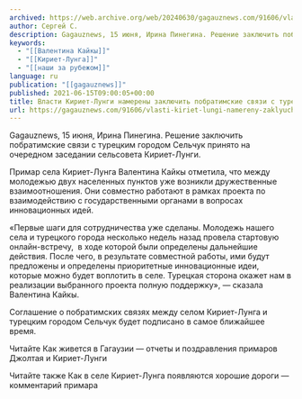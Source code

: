 ```yaml
---
archived: https://web.archive.org/web/20240630/gagauznews.com/91606/vlasti-kiriet-lungi-namereny-zaklyuchit-pobratimskie-svyazi-s-turetskim-gorodom-selchuk.html
author: Сергей С.
description: Gagauznews, 15 июня, Ирина Пинегина. Решение заключить побратимские связи с турецким городом Сельчук принято на очередном заседании сельсовета Кириет-Лунги. Примар села Кириет-Лунга Валентина Кайкы отметила, что между молодежью двух населенных пунктов уже возникли дружественные взаимоотношения. Они совместно работают в рамках проекта по взаимодействию с государственными органами в вопросах инновационных идей. «Первые шаги для сотрудничества уже сделаны. Молодежь нашего села и турецкого города несколько недель назад провела стартовую онлайн-встречу,  в ходе которой были определены дальнейшие действия. После чего, в результате совместной работы, ими будут предложены и определены приоритетные инновационные идеи, которые можно будет воплотить в селе. Турецкая сторона окажет нам в […]
keywords:
  - "[[Валентина Кайкы]]"
  - "[[Кириет-Лунга]]"
  - "[[наши за рубежом]]"
language: ru
publication: "[[gagauznews]]"
published: 2021-06-15T09:00:05+00:00
title: Власти Кириет-Лунги намерены заключить побратимские связи с турецким городом Сельчук
url: https://gagauznews.com/91606/vlasti-kiriet-lungi-namereny-zaklyuchit-pobratimskie-svyazi-s-turetskim-gorodom-selchuk.html
---
```


Gagauznews, 15 июня, Ирина Пинегина. Решение заключить побратимские связи с турецким городом Сельчук принято на очередном заседании сельсовета Кириет-Лунги.

Примар села Кириет-Лунга Валентина Кайкы отметила, что между молодежью двух населенных пунктов уже возникли дружественные взаимоотношения. Они совместно работают в рамках проекта по взаимодействию с государственными органами в вопросах инновационных идей.

«Первые шаги для сотрудничества уже сделаны. Молодежь нашего села и турецкого города несколько недель назад провела стартовую онлайн-встречу,  в ходе которой были определены дальнейшие действия. После чего, в результате совместной работы, ими будут предложены и определены приоритетные инновационные идеи, которые можно будет воплотить в селе. Турецкая сторона окажет нам в реализации выбранного проекта полную поддержку», — сказала Валентина Кайкы.

Соглашение о побратимских связях между селом Кириет-Лунга и турецким городом Сельчук будет подписано в самое ближайшее время.

Читайте Как живется в Гагаузии — отчеты и поздравления примаров Джолтая и Кириет-Лунги

Читайте также Как в селе Кириет-Лунга появляются хорошие дороги — комментарий примара